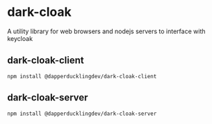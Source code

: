 # dark-cloak

A utility library for web browsers and nodejs servers to interface with keycloak

## dark-cloak-client
`npm install @dapperducklingdev/dark-cloak-client`

## dark-cloak-server
`npm install @dapperducklingdev/dark-cloak-server`
